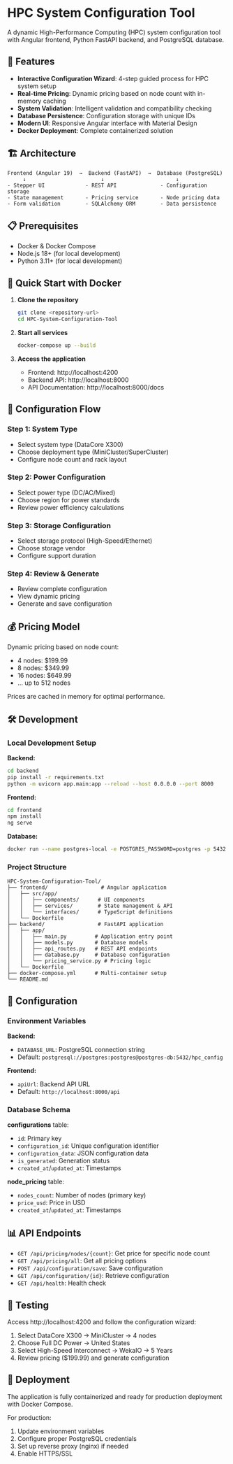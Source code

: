 # HPC System Configuration Tool

A dynamic High-Performance Computing (HPC) system configuration tool with Angular frontend, Python FastAPI backend, and PostgreSQL database.

## 🚀 Features

- **Interactive Configuration Wizard**: 4-step guided process for HPC system setup
- **Real-time Pricing**: Dynamic pricing based on node count with in-memory caching
- **System Validation**: Intelligent validation and compatibility checking
- **Database Persistence**: Configuration storage with unique IDs
- **Modern UI**: Responsive Angular interface with Material Design
- **Docker Deployment**: Complete containerized solution

## 🏗️ Architecture

```
Frontend (Angular 19)  →  Backend (FastAPI)  →  Database (PostgreSQL)
     ↓                        ↓                       ↓
- Stepper UI             - REST API              - Configuration storage
- State management       - Pricing service       - Node pricing data
- Form validation        - SQLAlchemy ORM        - Data persistence
```

## 📋 Prerequisites

- Docker & Docker Compose
- Node.js 18+ (for local development)
- Python 3.11+ (for local development)

## 🐳 Quick Start with Docker

1. **Clone the repository**
   ```bash
   git clone <repository-url>
   cd HPC-System-Configuration-Tool
   ```

2. **Start all services**
   ```bash
   docker-compose up --build
   ```

3. **Access the application**
   - Frontend: http://localhost:4200
   - Backend API: http://localhost:8000
   - API Documentation: http://localhost:8000/docs

## 📝 Configuration Flow

### Step 1: System Type
- Select system type (DataCore X300)
- Choose deployment type (MiniCluster/SuperCluster)
- Configure node count and rack layout

### Step 2: Power Configuration
- Select power type (DC/AC/Mixed)
- Choose region for power standards
- Review power efficiency calculations

### Step 3: Storage Configuration
- Select storage protocol (High-Speed/Ethernet)
- Choose storage vendor
- Configure support duration

### Step 4: Review & Generate
- Review complete configuration
- View dynamic pricing
- Generate and save configuration

## 💰 Pricing Model

Dynamic pricing based on node count:
- 4 nodes: $199.99
- 8 nodes: $349.99
- 16 nodes: $649.99
- ... up to 512 nodes

Prices are cached in memory for optimal performance.

## 🛠️ Development

### Local Development Setup

**Backend:**
```bash
cd backend
pip install -r requirements.txt
python -m uvicorn app.main:app --reload --host 0.0.0.0 --port 8000
```

**Frontend:**
```bash
cd frontend
npm install
ng serve
```

**Database:**
```bash
docker run --name postgres-local -e POSTGRES_PASSWORD=postgres -p 5432:5432 -d postgres:15-alpine
```

### Project Structure

```
HPC-System-Configuration-Tool/
├── frontend/                 # Angular application
│   ├── src/app/
│   │   ├── components/      # UI components
│   │   ├── services/        # State management & API
│   │   └── interfaces/      # TypeScript definitions
│   └── Dockerfile
├── backend/                 # FastAPI application
│   ├── app/
│   │   ├── main.py         # Application entry point
│   │   ├── models.py       # Database models
│   │   ├── api_routes.py   # REST API endpoints
│   │   ├── database.py     # Database configuration
│   │   └── pricing_service.py # Pricing logic
│   └── Dockerfile
├── docker-compose.yml      # Multi-container setup
└── README.md
```

## 🔧 Configuration

### Environment Variables

**Backend:**
- `DATABASE_URL`: PostgreSQL connection string
- Default: `postgresql://postgres:postgres@postgres-db:5432/hpc_config`

**Frontend:**
- `apiUrl`: Backend API URL
- Default: `http://localhost:8000/api`

### Database Schema

**configurations** table:
- `id`: Primary key
- `configuration_id`: Unique configuration identifier
- `configuration_data`: JSON configuration data
- `is_generated`: Generation status
- `created_at`/`updated_at`: Timestamps

**node_pricing** table:
- `nodes_count`: Number of nodes (primary key)
- `price_usd`: Price in USD
- `created_at`/`updated_at`: Timestamps

## 📊 API Endpoints

- `GET /api/pricing/nodes/{count}`: Get price for specific node count
- `GET /api/pricing/all`: Get all pricing options
- `POST /api/configuration/save`: Save configuration
- `GET /api/configuration/{id}`: Retrieve configuration
- `GET /api/health`: Health check

## 🧪 Testing

Access http://localhost:4200 and follow the configuration wizard:

1. Select DataCore X300 → MiniCluster → 4 nodes
2. Choose Full DC Power → United States
3. Select High-Speed Interconnect → WekaIO → 5 Years
4. Review pricing ($199.99) and generate configuration

## 🚀 Deployment

The application is fully containerized and ready for production deployment with Docker Compose.

For production:
1. Update environment variables
2. Configure proper PostgreSQL credentials
3. Set up reverse proxy (nginx) if needed
4. Enable HTTPS/SSL
